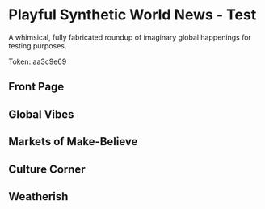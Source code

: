 # Playful Synthetic World News - Test

A whimsical, fully fabricated roundup of imaginary global happenings for testing purposes.

Token: aa3c9e69

## Front Page



## Global Vibes



## Markets of Make-Believe



## Culture Corner



## Weatherish

